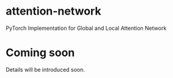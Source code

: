 # attention-network
PyTorch Implementation for Global and Local Attention Network

# Coming soon
Details will be introduced soon.
